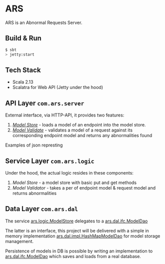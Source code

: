 
# ARS

ARS is an Abnormal Requests Server.

## Build & Run ##

```sh
$ sbt
> jetty:start
```

## Tech Stack
- Scala 2.13
- Scalatra for Web API (Jetty under the hood)

## API Layer `com.ars.server`

External interface, via HTTP-API, it provides two features:
1. *[Model Store](ars.logic.ModelStore)* - loads a model of an endpoint into the model store.
2. *[Model Validate](ars.logic.ModelValidator)* - validates a model of a request against its corresponding endpoint model and returns any abnormalities found

Examples of json represting

## Service Layer `com.ars.logic`

Under the hood, the actual logic resides in these components:
1. *Model Store* - a model store with basic put and get methods
2. *Model Validator* - takes a per of endpoint model & request model and returns abnormalities

## Data Layer `com.ars.dal`

The service [ars.logic.ModelStore](src/main/scala/com/ars/logic/ModelStore.scala) delegates to a [ars.dal.ifc.ModelDao](src/main/scala/com/ars/dal/ifc/ModelDao.scala)

The latter is an interface, this project will be delivered with a simple in memory implementation [ars.dal.impl.HashMapModelDao](src/main/scala/com/ars/dal/impl/HashMapModelDao.scala) for model storage management.

Persistence of models in DB is possible by writing an implementation to [ars.dal.ifc.ModelDao](src/main/scala/com/ars/dal/ifc/ModelDao.scala) which saves and loads from a real database.


